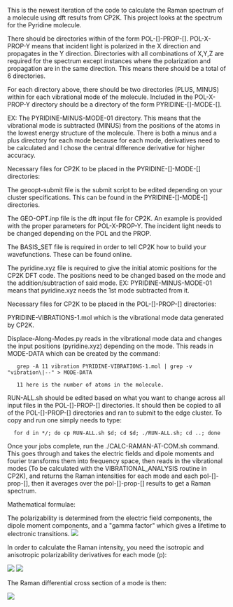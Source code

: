 This is the newest iteration of the code to calculate the Raman spectrum of a molecule using dft results from CP2K.
This project looks at the spectrum for the Pyridine molecule.

There should be directories within of the form POL-[]-PROP-[]. POL-X-PROP-Y means that incident light is polarized in the X direction and propagates in the Y direction. Directories with all combinations of X,Y,Z are required for the spectrum except instances where the polarization and propagation are in the same direction. This means there should be a total of 6 directories.

For each directory above, there should be two directories (PLUS, MINUS) within for each vibrational mode of the molecule. Included in the POL-X-PROP-Y directory should be a directory of the form PYRIDINE-[]-MODE-[]. 

EX: The PYRIDINE-MINUS-MODE-01 directory. This means that the vibrational mode is subtracted (MINUS) from the positions of the atoms in the lowest energy structure of the molecule. There is both a minus and a plus directory for each mode because for each mode, derivatives need to be calculated and I chose the central difference derivative for higher accuracy. 

Necessary files for CP2K to be placed in the PYRIDINE-[]-MODE-[] directories:

  The geoopt-submit file is the submit script to be edited depending on your cluster specifications. This can be found in the PYRIDINE-[]-MODE-[] directories.
  
  The GEO-OPT.inp file is the dft input file for CP2K. An example is provided with the proper parameters for POL-X-PROP-Y. The incident light needs to be changed
  depending on the POL and the PROP. 
  
  The BASIS_SET file is required in order to tell CP2K how to build your wavefunctions. These can be found online.
  
  The pyridine.xyz file is required to give the initial atomic positions for the CP2K DFT code. The positions need to be changed based on the mode and the             addition/subtraction of said mode. EX: PYRIDINE-MINUS-MODE-01 means that pyridine.xyz needs the 1st mode subtracted from it.

Necessary files for CP2K to be placed in the POL-[]-PROP-[] directories:
   
   PYRIDINE-VIBRATIONS-1.mol which is the vibrational mode data generated by CP2K.
   
   Displace-Along-Modes.py reads in the vibrational mode data and changes the input positions (pyridine.xyz) depending on the mode. This reads in MODE-DATA which
   can be created by the command:
   
       grep -A 11 vibration PYRIDINE-VIBRATIONS-1.mol | grep -v "vibration\|--" > MODE-DATA
       
       11 here is the number of atoms in the molecule.

   RUN-ALL.sh should be edited based on what you want to change across all input files in the POL-[]-PROP-[] directories. It should then be copied to all of the        POL-[]-PROP-[] directories and ran to submit to the edge cluster. To copy and run one simply needs to type: 

      for d in */; do cp RUN-ALL.sh $d; cd $d; ./RUN-ALL.sh; cd ..; done  

   Once your jobs complete, run the ./CALC-RAMAN-AT-COM.sh command. This goes through and takes the electric fields and dipole moments and fourier transforms 
   them into frequency space, then reads in the vibrational modes (To be calculated with the VIBRATIONAL_ANALYSIS routine in CP2K), and returns the Raman              intensities for each mode and each pol-[]-prop-[], then it averages over the pol-[]-prop-[] results to get a Raman spectrum.
   
 Mathematical formulae:
 
 The polarizability is determined from the electric field components, the dipole moment components, and a "gamma factor" which gives a lifetime to electronic transitions.
 <img src="https://render.githubusercontent.com/render/math?math=\alpha_{i j}(\omega)=\frac{P_{j}^{1}(\omega)}{E_{i}(\omega)}=\frac{\int \mathrm{d} t \mathrm{e}^{i \omega t} P_{j}^{1}(t) \mathrm{e}^{-\Gamma t}}{\int \mathrm{d} t\mathrm{e}^{i \omega t} E_{i}(t)}">

In order to calculate the Raman intensity, you need the isotropic and anisotropic polarizability derivatives for each mode (p):

 <img src="https://render.githubusercontent.com/render/math?math=\alpha_p=\frac{1}{3}\bigg(\frac{\partial\alpha_{ii}}{\partial p}%2B\frac{\partial\alpha_{jj}}{\partial p}%2B\frac{\partial\alpha_{kk}}{\partial p}\bigg)">
 
 <img src="https://render.githubusercontent.com/render/math?math=\begin{array}{r} \gamma_{\mathrm{p}}^{2}=\frac{1}{2}\left(\left|\frac{\partial \alpha_{i i}}{\partial p}-\frac{\partial \alpha_{j j}}{\partial p}\right|^{2}%2B\left|\frac{\partial \alpha_{i i}}{\partial p}-\frac{\partial \alpha_{k k}}{\partial p}\right|^{2}%2B\mid \frac{\partial \alpha_{j j}}{\partial p}-\right. \\ \left.\left.\frac{\partial \alpha_{k k}}{\partial p}\right|^{2}%2B6\left(\left|\frac{\partial \alpha_{i i}}{\partial p}\right|^{2}%2B\left|\frac{\partial \alpha_{j j}}{\partial p}\right|^{2}%2B\left|\frac{\partial \alpha_{k k}}{\partial p}\right|^{2}\right)\right)\end{array}">
 
The Raman differential cross section of a mode is then:

 <img src="https://render.githubusercontent.com/render/math?math=\frac{\mathrm{d} \sigma}{\mathrm{d} \Omega}=\frac{\pi^{2}}{\varepsilon_{0}^{2}}\left(\tilde{v}_{\mathrm{in}}-\tilde{v}_{\mathrm{p}}\right)^{4} \frac{h}{8 \pi^{2} c \tilde{v}_{\mathrm{p}}}\left(\frac{45\left|\alpha_{\mathrm{P}}\right|^{2}%2B7 \gamma_{\mathrm{P}}^{2}}{45}\right) \frac{1}{1-\mathrm{e}^{-h c \tilde{v}_{\mathrm{p}} / k_{\mathrm{b}} T}}">




    
